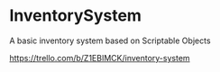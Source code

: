 # InventorySystem
 A basic inventory system based on Scriptable Objects


 https://trello.com/b/Z1EBIMCK/inventory-system
